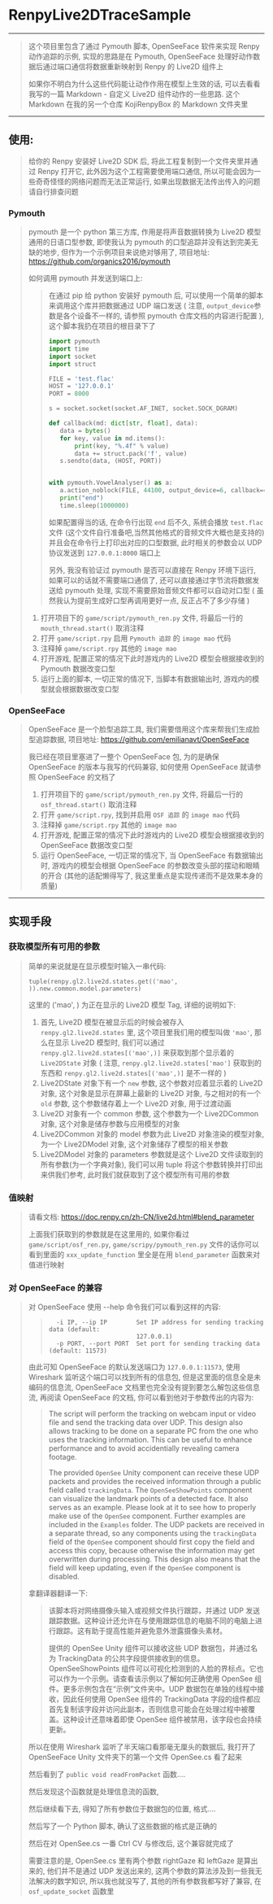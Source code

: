 # RenpyLive2DTraceSample

---

>   这个项目里包含了通过  Pymouth 脚本, OpenSeeFace 软件来实现 Renpy 动作追踪的示例, 实现的思路是在 Pymouth, OpenSeeFace 处理好动作数据后通过端口通信将数据重新映射到 Renpy 的 Live2D 组件上
>
>   如果你不明白为什么这些代码能让动作作用在模型上生效的话, 可以去看看我写的一篇 Markdown - 自定义 Live2D 组件动作的一些思路. 这个 Markdown 在我的另一个仓库 KojiRenpyBox 的 Markdown 文件夹里

---

## 使用:

>   给你的 Renpy 安装好 Live2D SDK 后, 将此工程复制到一个文件夹里并通过 Renpy 打开它, 此外因为这个工程需要使用端口通信, 所以可能会因为一些奇奇怪怪的网络问题而无法正常运行, 如果出现数据无法传出传入的问题请自行排查问题

### Pymouth

>   pymouth 是一个 python 第三方库, 作用是将声音数据转换为 Live2D 模型通用的日语口型参数, 即使我认为 pymouth 的口型追踪并没有达到完美无缺的地步, 但作为一个示例项目来说绝对够用了, 项目地址: https://github.com/organics2016/pymouth
>
>   如何调用 pymouth 并发送到端口上:
>
>   >   在通过 pip 给 python 安装好 pymouth 后, 可以使用一个简单的脚本来调用这个库并把数据通过 UDP 端口发送 ( 注意, `output_device`参数是各个设备不一样的, 请参照 pymouth 仓库文档的内容进行配置 ), 这个脚本我扔在项目的根目录下了
>   >
>   >   ```python
>   >   import pymouth
>   >   import time
>   >   import socket
>   >   import struct
>   >   
>   >   FILE = 'test.flac'
>   >   HOST = '127.0.0.1'
>   >   PORT = 8000
>   >   
>   >   s = socket.socket(socket.AF_INET, socket.SOCK_DGRAM)
>   >   
>   >   def callback(md: dict[str, float], data):
>   >      data = bytes()
>   >      for key, value in md.items():
>   >          print(key, "%.4f" % value)
>   >          data += struct.pack('f', value)
>   >      s.sendto(data, (HOST, PORT))
>   >   
>   >   
>   >   with pymouth.VowelAnalyser() as a:
>   >      a.action_noblock(FILE, 44100, output_device=6, callback=callback, auto_play=True)  # no block
>   >      print("end")
>   >      time.sleep(1000000)
>   >   ```
>   >
>   >   如果配置得当的话, 在命令行出现 `end`  后不久, 系统会播放 `test.flac` 文件 (这个文件自行准备吧,当然其他格式的音频文件大概也是支持的) 并且会在命令行上打印出对应的口型数据, 此时相关的参数会以 UDP 协议发送到 `127.0.0.1:8000` 端口上
>   >
>   >   另外, 我没有验证过 pymouth 是否可以直接在 Renpy 环境下运行, 如果可以的话就不需要端口通信了, 还可以直接通过字节流将数据发送给 pymouth 处理, 实现不需要原始音频文件都可以自动对口型 ( 虽然我认为提前生成好口型再调用更好一点, 反正占不了多少存储 )
>
>   1.   打开项目下的 `game/script/pymouth_ren.py` 文件, 将最后一行的 `mouth_thread.start()` 取消注释
>   2.   打开 `game/script.rpy` 启用 `Pymouth 追踪` 的 `image mao` 代码
>   3.   注释掉 `game/script.rpy` 其他的 `image mao`
>   4.   打开游戏, 配置正常的情况下此时游戏内的 Live2D 模型会根据接收到的  Pymouth 数据改变口型
>   5.   运行上面的脚本, 一切正常的情况下, 当脚本有数据输出时, 游戏内的模型就会根据数据改变口型

### OpenSeeFace

>   OpenSeeFace 是一个脸型追踪工具, 我们需要借用这个库来帮我们生成脸型追踪数据, 项目地址: https://github.com/emilianavt/OpenSeeFace
>
>   我已经在项目里塞进了一整个 OpenSeeFace 包, 为的是确保 OpenSeeFace 的版本与我写的代码兼容, 如何使用 OpenSeeFace 就请参照 OpenSeeFace 的文档了
>
>   1.   打开项目下的 `game/script/pymouth_ren.py` 文件, 将最后一行的 `osf_thread.start()` 取消注释
>   2.   打开 `game/script.rpy`, 找到并启用 `OSF 追踪` 的 `image mao` 代码
>   3.   注释掉 `game/script.rpy` 其他的 `image mao`
>   4.   打开游戏, 配置正常的情况下此时游戏内的 Live2D 模型会根据接收到的  OpenSeeFace 数据改变口型
>   5.   运行 OpenSeeFace, 一切正常的情况下, 当 OpenSeeFace 有数据输出时, 游戏内的模型会根据 OpenSeeFace 的参数改变头部的摆动和眼睛的开合 (其他的适配懒得写了, 我这里重点是实现传递而不是效果本身的质量)

---

## 实现手段

### 获取模型所有可用的参数

>   简单的来说就是在显示模型时输入一串代码: 
>
>   `tuple(renpy.gl2.live2d.states.get(('mao', )).new.common.model.parameters)`
>
>   这里的 ('mao', ) 为正在显示的 Live2D 模型 Tag, 详细的说明如下:
>
>   1.   首先, Live2D 模型在被显示后的时候会被存入 `renpy.gl2.live2d.states` 里, 这个项目里我们用的模型叫做 `'mao'`, 那么在显示 Live2D 模型时, 我们可以通过 `renpy.gl2.live2d.states[('mao',)]` 来获取到那个显示着的 `Live2DState` 对象 ( 注意, `renpy.gl2.live2d.states['mao']` 获取到的东西和 `renpy.gl2.live2d.states[('mao',)]` 是不一样的 )
>   2.   Live2DState 对象下有一个 `new` 参数, 这个参数对应着显示着的 Live2D 对象, 这个对象是显示在屏幕上最新的 Live2D 对象, 与之相对的有一个 `old` 参数, 这个参数储存着上一个 Live2D 对象, 用于过渡动画
>   3.   Live2D 对象有一个 common 参数, 这个参数为一个 Live2DCommon 对象, 这个对象是储存参数与应用模型的对象
>   4.   Live2DCommon 对象的 model 参数为此 Live2D 对象渲染的模型对象, 为一个 Live2DModel 对象, 这个对象储存了模型的相关参数
>   5.   Live2DModel 对象的 parameters 参数就是这个 Live2D 文件读取到的所有参数(为一个字典对象), 我们可以用 tuple 将这个参数转换并打印出来供我们参考, 此时我们就获取到了这个模型所有可用的参数

### 值映射

>   请看文档: https://doc.renpy.cn/zh-CN/live2d.html#blend_parameter
>
>   上面我们获取到的参数就是在这里用的, 如果你看过 `game/script/osf_ren.py`, `game/scripy/pymouth_ren.py` 文件的话你可以看到里面的 `xxx_update_function` 里全是在用 `blend_parameter` 函数来对值进行映射

### 对 OpenSeeFace 的兼容

>   对 OpenSeeFace 使用 --help 命令我们可以看到这样的内容:
>
>   >   ```
>   >     -i IP, --ip IP        Set IP address for sending tracking data (default:
>   >                           127.0.0.1)
>   >     -p PORT, --port PORT  Set port for sending tracking data (default: 11573)
>   >   ```
>
>   由此可知 OpenSeeFace 的默认发送端口为 `127.0.0.1:11573`, 使用 Wireshark 监听这个端口可以找到所有的信息包, 但是这里面的信息全是未编码的信息流, OpenSeeFace 文档里也完全没有提到要怎么解包这些信息流, 再阅读 OpenSeeFace 的文档, 你可以看到他对于参数传出的内容为:
>
>   >   The script will perform the tracking on webcam input or video file and send the tracking data over UDP. This design also allows tracking to be done on a separate PC from the one who uses the tracking information. This can be useful to enhance performance and to avoid accidentially revealing camera footage.
>   >
>   >   The provided `OpenSee` Unity component can receive these UDP packets and provides the received information through a public field called `trackingData`. The `OpenSeeShowPoints` component can visualize the landmark points of a detected face. It also serves as an example. Please look at it to see how to properly make use of the `OpenSee` component. Further examples are included in the `Examples` folder. The UDP packets are received in a separate thread, so any components using the `trackingData` field of the `OpenSee` component should first copy the field and access this copy, because otherwise the information may get overwritten during processing. This design also means that the field will keep updating, even if the `OpenSee` component is disabled.
>
>   拿翻译器翻译一下:
>
>   >   该脚本将对网络摄像头输入或视频文件执行跟踪，并通过 UDP 发送跟踪数据。这种设计还允许在与使用跟踪信息的电脑不同的电脑上进行跟踪。这有助于提高性能并避免意外泄露摄像头素材。
>   >
>   >   提供的 OpenSee Unity 组件可以接收这些 UDP 数据包，并通过名为 TrackingData 的公共字段提供接收到的信息。OpenSeeShowPoints 组件可以可视化检测到的人脸的界标点。它也可以作为一个示例。请查看该示例以了解如何正确使用 OpenSee 组件。更多示例包含在“示例”文件夹中。UDP 数据包在单独的线程中接收，因此任何使用 OpenSee 组件的 TrackingData 字段的组件都应首先复制该字段并访问此副本，否则信息可能会在处理过程中被覆盖。这种设计还意味着即使 OpenSee 组件被禁用，该字段也会持续更新。
>
>   所以在使用 Wireshark 监听了半天端口看那毫无厘头的数据后, 我打开了 OpenSeeFace Unity 文件夹下的第一个文件 OpenSee.cs 看了起来
>
>   然后看到了 `public void readFromPacket` 函数....
>
>   然后发现这个函数就是处理信息流的函数, 
>
>   然后继续看下去, 得知了所有参数位于数据包的位置, 格式....
>
>   然后写了一个 Python 脚本, 确认了这些数据的格式是正确的
>
>   然后在对 OpenSee.cs 一番 Ctrl CV 与修改后, 这个兼容就完成了
>
>   需要注意的是, OpenSee.cs 里有两个参数 rightGaze 和 leftGaze 是算出来的, 他们并不是通过 UDP 发送出来的, 这两个参数的算法涉及到一些我无法解决的数学知识, 所以我也就没写了, 其他的所有参数我都写好了兼容, 在 `osf_update_socket` 函数里

